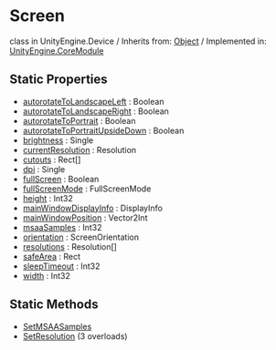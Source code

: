 # Screen
class in UnityEngine.Device
 / Inherits from: <a href="https://docs.unity3d.com/6000.1/Documentation/ScriptReference/Object.html">Object</a> / Implemented in: <a href="https://docs.unity3d.com/6000.1/Documentation/ScriptReference/UnityEngine.CoreModule.html">UnityEngine.CoreModule</a>

## Static Properties
- <a href="https://docs.unity3d.com/6000.1/Documentation/ScriptReference/Screen-autorotateToLandscapeLeft.html">autorotateToLandscapeLeft</a> : Boolean
- <a href="https://docs.unity3d.com/6000.1/Documentation/ScriptReference/Screen-autorotateToLandscapeRight.html">autorotateToLandscapeRight</a> : Boolean
- <a href="https://docs.unity3d.com/6000.1/Documentation/ScriptReference/Screen-autorotateToPortrait.html">autorotateToPortrait</a> : Boolean
- <a href="https://docs.unity3d.com/6000.1/Documentation/ScriptReference/Screen-autorotateToPortraitUpsideDown.html">autorotateToPortraitUpsideDown</a> : Boolean
- <a href="https://docs.unity3d.com/6000.1/Documentation/ScriptReference/Screen-brightness.html">brightness</a> : Single
- <a href="https://docs.unity3d.com/6000.1/Documentation/ScriptReference/Screen-currentResolution.html">currentResolution</a> : Resolution
- <a href="https://docs.unity3d.com/6000.1/Documentation/ScriptReference/Screen-cutouts.html">cutouts</a> : Rect[]
- <a href="https://docs.unity3d.com/6000.1/Documentation/ScriptReference/Screen-dpi.html">dpi</a> : Single
- <a href="https://docs.unity3d.com/6000.1/Documentation/ScriptReference/Screen-fullScreen.html">fullScreen</a> : Boolean
- <a href="https://docs.unity3d.com/6000.1/Documentation/ScriptReference/Screen-fullScreenMode.html">fullScreenMode</a> : FullScreenMode
- <a href="https://docs.unity3d.com/6000.1/Documentation/ScriptReference/Screen-height.html">height</a> : Int32
- <a href="https://docs.unity3d.com/6000.1/Documentation/ScriptReference/Screen-mainWindowDisplayInfo.html">mainWindowDisplayInfo</a> : DisplayInfo
- <a href="https://docs.unity3d.com/6000.1/Documentation/ScriptReference/Screen-mainWindowPosition.html">mainWindowPosition</a> : Vector2Int
- <a href="https://docs.unity3d.com/6000.1/Documentation/ScriptReference/Screen-msaaSamples.html">msaaSamples</a> : Int32
- <a href="https://docs.unity3d.com/6000.1/Documentation/ScriptReference/Screen-orientation.html">orientation</a> : ScreenOrientation
- <a href="https://docs.unity3d.com/6000.1/Documentation/ScriptReference/Screen-resolutions.html">resolutions</a> : Resolution[]
- <a href="https://docs.unity3d.com/6000.1/Documentation/ScriptReference/Screen-safeArea.html">safeArea</a> : Rect
- <a href="https://docs.unity3d.com/6000.1/Documentation/ScriptReference/Screen-sleepTimeout.html">sleepTimeout</a> : Int32
- <a href="https://docs.unity3d.com/6000.1/Documentation/ScriptReference/Screen-width.html">width</a> : Int32

## Static Methods
- <a href="https://docs.unity3d.com/6000.1/Documentation/ScriptReference/Screen.SetMSAASamples.html">SetMSAASamples</a>
- <a href="https://docs.unity3d.com/6000.1/Documentation/ScriptReference/Screen.SetResolution.html">SetResolution</a> (3 overloads)
